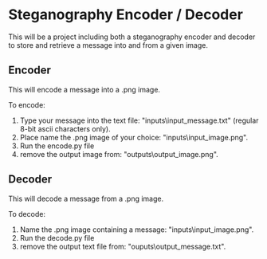 # Steganography Encoder / Decoder
This will be a project including both a steganography encoder and decoder to store and retrieve a message into and from a given image. 

## Encoder 
This will encode a message into a .png image. 

To encode: 
1. Type your message into the text file: "inputs\\input_message.txt" (regular 8-bit ascii characters only). 
2. Place name the .png image of your choice: "inputs\\input_image.png". 
3. Run the encode.py file 
4. remove the output image from: "outputs\\output_image.png". 

## Decoder 
This will decode a message from a .png image. 

To decode: 
1. Name the .png image containing a message: "inputs\\input_image.png". 
2. Run the decode.py file 
4. remove the output text file from: "ouputs\\output_message.txt". 
